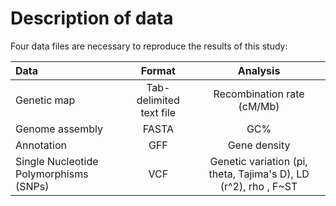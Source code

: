 # Description of data

Four data files are necessary to reproduce the results of this study:

| Data | Format | Analysis |
| :--------- | :-----: | :-----: |
| Genetic map | Tab-delimited text file| Recombination rate (cM/Mb) |
| Genome assembly  | FASTA | GC% |
| Annotation | GFF | Gene density |
| Single Nucleotide Polymorphisms (SNPs) | VCF | Genetic variation (pi, theta, Tajima's D), LD (r^2), rho , F~ST |


